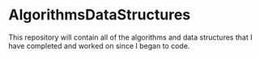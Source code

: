 # AlgorithmsDataStructures

This repository will contain all of the algorithms and data structures that I have completed and worked on since I began to code. 